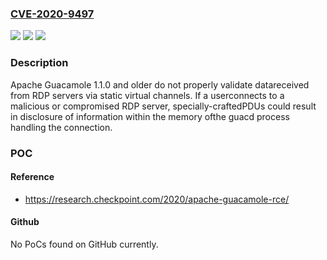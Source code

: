 ### [CVE-2020-9497](https://cve.mitre.org/cgi-bin/cvename.cgi?name=CVE-2020-9497)
![](https://img.shields.io/static/v1?label=Product&message=Apache%20Guacamole&color=blue)
![](https://img.shields.io/static/v1?label=Version&message=Apache%20Guacamole%201.1.0%20and%20older%20&color=brightgreen)
![](https://img.shields.io/static/v1?label=Vulnerability&message=Information%20Disclosure&color=brightgreen)

### Description

Apache Guacamole 1.1.0 and older do not properly validate datareceived from RDP servers via static virtual channels. If a userconnects to a malicious or compromised RDP server, specially-craftedPDUs could result in disclosure of information within the memory ofthe guacd process handling the connection.

### POC

#### Reference
- https://research.checkpoint.com/2020/apache-guacamole-rce/

#### Github
No PoCs found on GitHub currently.


